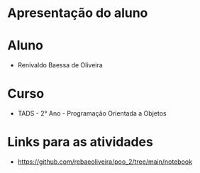# Apresentação do aluno
# Aluno
+ Renivaldo Baessa de Oliveira
# Curso
+ TADS - 2° Ano - Programação Orientada a Objetos
# Links para as atividades
+ https://github.com/rebaeoliveira/poo_2/tree/main/notebook
